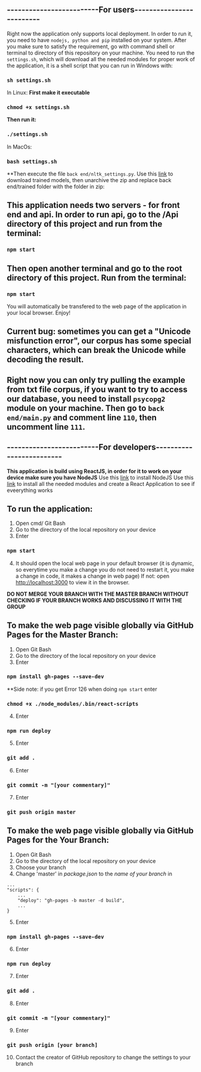 ## -------------------------For users------------------------- ##

Right now the application only supports local deployment. In order to run it, you need to have `nodejs, python and pip` installed on your system. 
After you make sure to satisfy the requirement, go with command shell or terminal to directory of this repository on your machine. You need to run the `settings.sh`, which will download all the needed modules for proper work of the application, it is a shell script that you can run in Windows with:
### `sh settings.sh`
In Linux:
**First make it executable**
### `chmod +x settings.sh`
**Then run it:**
### `./settings.sh`

In MacOs:
### `bash settings.sh`

**Then execute the file `back end/nltk_settings.py`.
Use this [link](https://drive.google.com/file/d/1nPQQ3PFBkpawA8AcZIh4Lgp14Rww2JFl/view?usp=sharing) to download trained models, then unarchive the zip and replace back end/trained folder with the folder in zip:


## This application needs two servers - for front end and api. In order to run api, go to the /Api directory of this project and run from the terminal:
### `npm start`
## Then open another terminal and go to the root directory of this project. Run from the terminal:
### `npm start`
You will automatically be transfered to the web page of the application in your local browser. Enjoy!

## Current bug: sometimes you can get a "Unicode misfunction error", our corpus has some special characters, which can break the Unicode while decoding the result. 
## Right now you can only try pulling the example from txt file corpus, if you want to try to access our database, you need to install `psycopg2` module on your machine. Then go to `back end/main.py` and comment line `110`, then uncomment line `111`.

## -------------------------For developers------------------------- ##

**This application is build using ReactJS, in order for it to work on your device make sure you have NodeJS**
  Use this [link](https://nodejs.org/en/download/) to install NodeJS
  Use this [link](https://reactjs.org/) to install all the needed modules and create a React Application to see if eveerything works
  
## To run the application:
  1. Open cmd/ Git Bash
  2. Go to the directory of the local repository on your device
  3. Enter 
### `npm start`
  4. It should open the local web page in your default browser (it is dynamic, so everytime you make a change you do not need to restart it, you make a change in code, it makes a change in web page)
    If not: open [http://localhost:3000](http://localhost:3000) to view it in the browser.

**DO NOT MERGE YOUR BRANCH WITH THE MASTER BRANCH WITHOUT CHECKING IF YOUR BRANCH WORKS AND DISCUSSING IT WITH THE GROUP**

## To make the web page visible globally via GitHub Pages for the Master Branch:
  1. Open Git Bash
  2. Go to the directory of the local repository on your device
  3. Enter 
### `npm install gh-pages --save-dev`

**Side note: if you get Error 126 when doing `npm start` enter 
### `chmod +x ./node_modules/.bin/react-scripts`

  4. Enter 
### `npm run deploy`
  5. Enter 
### `git add .`
  6. Enter 
### `git commit -m "[your commentary]"`
  7. Enter
### `git push origin master`

## To make the web page visible globally via GitHub Pages for the Your Branch:
  1. Open Git Bash
  2. Go to the directory of the local repository on your device
  3. Choose your branch
  4. Change 'master' in *package.json* to the *name of your branch* in 
``` 
...
"scripts": {
    ...
    "deploy": "gh-pages -b master -d build",
    ...
}    
```
  5. Enter 
### `npm install gh-pages --save-dev`
  6. Enter 
### `npm run deploy`
  7. Enter 
### `git add .`
  8. Enter 
### `git commit -m "[your commentary]"`
  9. Enter
### `git push origin [your branch]`
  10. Contact the creator of GitHub repository to change the settings to your branch
